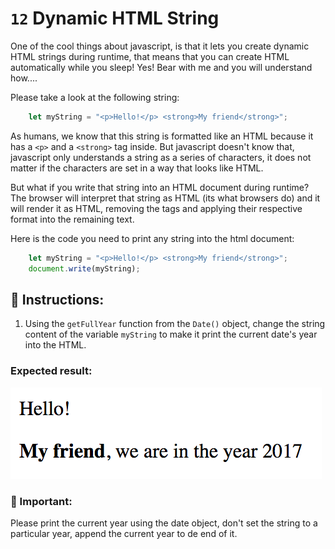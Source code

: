 # `12` Dynamic HTML String

One of the cool things about javascript, is that it lets you create dynamic HTML strings during runtime, that means that you can create HTML automatically while you sleep! Yes! Bear with me and you will understand how....

Please take a look at the following string:

```javascript 
    let myString = "<p>Hello!</p> <strong>My friend</strong>";
```
As humans, we know that this string is formatted like an HTML because it has a `<p>` and a `<strong>` tag inside. But javascript doesn't know that,  javascript only understands a string as a series of characters, it does not matter if the characters are set in a way that looks like HTML.

But what if you write that string into an HTML document during runtime? The browser will interpret that string as HTML (its what browsers do) and it will render it as HTML, removing the tags and applying their respective format into the remaining text. 

Here is the code you need to print any string into the html document:

```js
    let myString = "<p>Hello!</p> <strong>My friend</strong>";
    document.write(myString);
```
## 📝 Instructions:

1. Using the `getFullYear` function from the `Date()` object, change the string content of the variable `myString` to make it print the current date's year into the HTML.

### Expected result:

![](../../.learn/assets/12-1.png)

### :mag_right: Important:

Please print the current year using the date object, don't set the string to a particular year, append the current year to de end of it.
